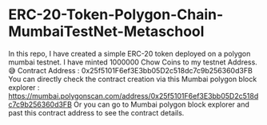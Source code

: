 # ERC-20-Token-Polygon-Chain-MumbaiTestNet-Metaschool
In this repo, I have created a simple ERC-20 token deployed on a polygon mumbai testnet. I have minted 1000000 Chow Coins to my testnet Address.😅
Contract Address : 0x25f5101F6ef3E3bb05D2c518dc7c9b256360d3FB
You can directly check the contract creation via this Mumbai polygon block explorer : https://mumbai.polygonscan.com/address/0x25f5101F6ef3E3bb05D2c518dc7c9b256360d3FB
Or you can go to Mumbai polygon block explorer and past this contract address to see the contract details.
